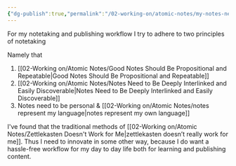 ```yaml
---
{"dg-publish":true,"permalink":"/02-working-on/atomic-notes/my-notes-need-to-be-this-to-be-effective/","title":"My notes need to be this to be effective","tags":["type/atomic-note"],"noteIcon":"","created":"Monday, December 18th 2023, 7:10:37 pm","updated":"2024-01-03T02:53:38.899+01:00"}
---
```



For my notetaking and publishing workflow I try to adhere to two principles of notetaking

Namely that
1. [[02-Working on/Atomic Notes/Good Notes Should Be Propositional and Repeatable\|Good Notes Should Be Propositional and Repeatable]]
2. [[02-Working on/Atomic Notes/Notes Need to Be Deeply Interlinked and Easily Discoverable\|Notes Need to Be Deeply Interlinked and Easily Discoverable]]
3. Notes need to be personal & [[02-Working on/Atomic Notes/notes represent my language\|notes represent my own language]]


I've found that the traditional methods of [[02-Working on/Atomic Notes/Zettlekasten Doesn't Work for Me\|zettlekasten doesn’t really work for me]].  Thus I need to innovate in some other way, because I do want a hassle-free workflow for my day to day life both for learning and publishing content.
